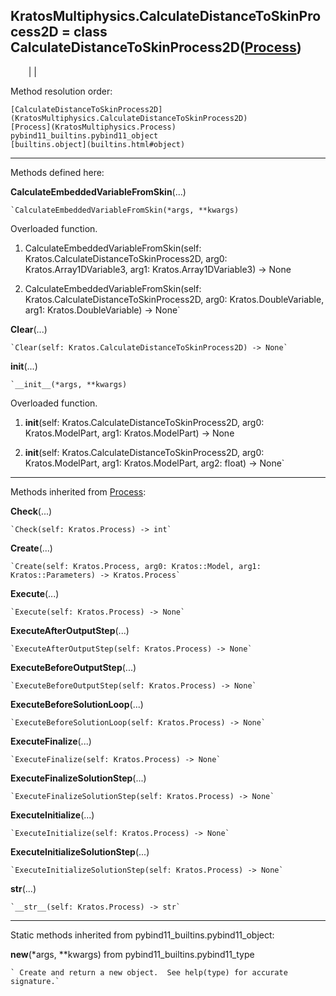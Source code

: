   
**KratosMultiphysics.CalculateDistanceToSkinProcess2D** = class
CalculateDistanceToSkinProcess2D([Process](KratosMultiphysics.Process))  
---  
`    `|   |

Method resolution order:

    [CalculateDistanceToSkinProcess2D](KratosMultiphysics.CalculateDistanceToSkinProcess2D)
    [Process](KratosMultiphysics.Process)
    pybind11_builtins.pybind11_object
    [builtins.object](builtins.html#object)

* * *

Methods defined here:  

**CalculateEmbeddedVariableFromSkin**(...)

    `CalculateEmbeddedVariableFromSkin(*args, **kwargs)  
Overloaded  function.  
  
1. CalculateEmbeddedVariableFromSkin(self: Kratos.CalculateDistanceToSkinProcess2D, arg0: Kratos.Array1DVariable3, arg1: Kratos.Array1DVariable3) -> None  
  
2. CalculateEmbeddedVariableFromSkin(self: Kratos.CalculateDistanceToSkinProcess2D, arg0: Kratos.DoubleVariable, arg1: Kratos.DoubleVariable) -> None`

**Clear**(...)

    `Clear(self: Kratos.CalculateDistanceToSkinProcess2D) -> None`

**__init__**(...)

    `__init__(*args, **kwargs)  
Overloaded  function.  
  
1. __init__(self: Kratos.CalculateDistanceToSkinProcess2D, arg0: Kratos.ModelPart, arg1: Kratos.ModelPart) -> None  
  
2. __init__(self: Kratos.CalculateDistanceToSkinProcess2D, arg0: Kratos.ModelPart, arg1: Kratos.ModelPart, arg2: float) -> None`

* * *

Methods inherited from [Process](KratosMultiphysics.Process):  

**Check**(...)

    `Check(self: Kratos.Process) -> int`

**Create**(...)

    `Create(self: Kratos.Process, arg0: Kratos::Model, arg1: Kratos::Parameters) -> Kratos.Process`

**Execute**(...)

    `Execute(self: Kratos.Process) -> None`

**ExecuteAfterOutputStep**(...)

    `ExecuteAfterOutputStep(self: Kratos.Process) -> None`

**ExecuteBeforeOutputStep**(...)

    `ExecuteBeforeOutputStep(self: Kratos.Process) -> None`

**ExecuteBeforeSolutionLoop**(...)

    `ExecuteBeforeSolutionLoop(self: Kratos.Process) -> None`

**ExecuteFinalize**(...)

    `ExecuteFinalize(self: Kratos.Process) -> None`

**ExecuteFinalizeSolutionStep**(...)

    `ExecuteFinalizeSolutionStep(self: Kratos.Process) -> None`

**ExecuteInitialize**(...)

    `ExecuteInitialize(self: Kratos.Process) -> None`

**ExecuteInitializeSolutionStep**(...)

    `ExecuteInitializeSolutionStep(self: Kratos.Process) -> None`

**__str__**(...)

    `__str__(self: Kratos.Process) -> str`

* * *

Static methods inherited from pybind11_builtins.pybind11_object:  

**__new__**(*args, **kwargs) from pybind11_builtins.pybind11_type

    ` Create and return a new object.  See help(type) for accurate signature.`

